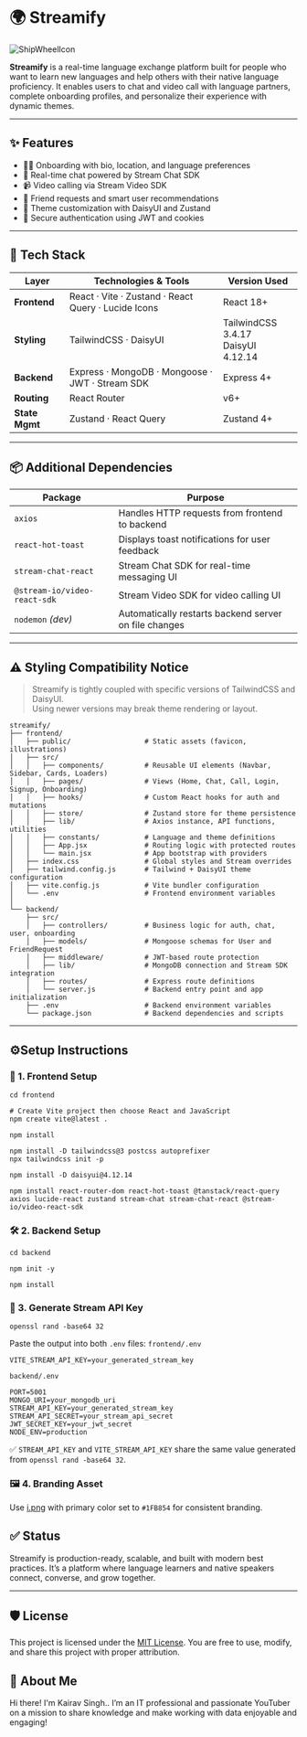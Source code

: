 # 🌍 Streamify

![ShipWheelIcon](https://lucide.dev/icons/ship-wheel)

**Streamify** is a real-time language exchange platform built for people who want to learn new languages and help others with their native language proficiency. It enables users to chat and video call with language partners, complete onboarding profiles, and personalize their experience with dynamic themes.

---

## ✨ Features

- 🧑‍🏫 Onboarding with bio, location, and language preferences  
- 💬 Real-time chat powered by Stream Chat SDK  
- 📹 Video calling via Stream Video SDK  
- 🤝 Friend requests and smart user recommendations  
- 🎨 Theme customization with DaisyUI and Zustand  
- 🔐 Secure authentication using JWT and cookies  

---

## 🧰 Tech Stack

| Layer            | Technologies & Tools                                                                 | Version Used       |
|------------------|--------------------------------------------------------------------------------------|--------------------|
| **Frontend**     | React · Vite · Zustand · React Query · Lucide Icons                                  | React 18+          |
| **Styling**      | TailwindCSS · DaisyUI                                                                | TailwindCSS 3.4.17<br>DaisyUI 4.12.14 |
| **Backend**      | Express · MongoDB · Mongoose · JWT · Stream SDK                                      | Express 4+         |
| **Routing**      | React Router                                                                         | v6+                |
| **State Mgmt**   | Zustand · React Query                                                                | Zustand 4+         |

---

## 📦 Additional Dependencies

| Package               | Purpose                                                                 |
|------------------------|-------------------------------------------------------------------------|
| `axios`               | Handles HTTP requests from frontend to backend                          |
| `react-hot-toast`     | Displays toast notifications for user feedback                          |
| `stream-chat-react`   | Stream Chat SDK for real-time messaging UI                              |
| `@stream-io/video-react-sdk` | Stream Video SDK for video calling UI                        |
| `nodemon` *(dev)*     | Automatically restarts backend server on file changes                   |

---

## ⚠️ Styling Compatibility Notice

> Streamify is tightly coupled with specific versions of TailwindCSS and DaisyUI.  
> Using newer versions may break theme rendering or layout.

```
streamify/
├── frontend/
│   ├── public/                  # Static assets (favicon, illustrations)
│   ├── src/
│   │   ├── components/          # Reusable UI elements (Navbar, Sidebar, Cards, Loaders)
│   │   ├── pages/               # Views (Home, Chat, Call, Login, Signup, Onboarding)
│   │   ├── hooks/               # Custom React hooks for auth and mutations
│   │   ├── store/               # Zustand store for theme persistence
│   │   ├── lib/                 # Axios instance, API functions, utilities
│   │   ├── constants/           # Language and theme definitions
│   │   ├── App.jsx              # Routing logic with protected routes
│   │   └── main.jsx             # App bootstrap with providers
│   ├── index.css                # Global styles and Stream overrides
│   ├── tailwind.config.js       # Tailwind + DaisyUI theme configuration
│   ├── vite.config.js           # Vite bundler configuration
│   └── .env                     # Frontend environment variables
│
└── backend/
    ├── src/
    │   ├── controllers/         # Business logic for auth, chat, user, onboarding
    │   ├── models/              # Mongoose schemas for User and FriendRequest
    │   ├── middleware/          # JWT-based route protection
    │   ├── lib/                 # MongoDB connection and Stream SDK integration
    │   ├── routes/              # Express route definitions
    │   └── server.js            # Backend entry point and app initialization
    ├── .env                     # Backend environment variables
    └── package.json             # Backend dependencies and scripts
```

---

## ⚙️Setup Instructions

### 🧩 1. Frontend Setup

```
cd frontend

# Create Vite project then choose React and JavaScript
npm create vite@latest .

npm install

npm install -D tailwindcss@3 postcss autoprefixer
npx tailwindcss init -p

npm install -D daisyui@4.12.14

npm install react-router-dom react-hot-toast @tanstack/react-query axios lucide-react zustand stream-chat stream-chat-react @stream-io/video-react-sdk
```

### 🛠️ 2. Backend Setup

```
cd backend

npm init -y

npm install
```

### 🔐 3. Generate Stream API Key

```
openssl rand -base64 32
```
Paste the output into both `.env` files:
`frontend/.env`
```ENV
VITE_STREAM_API_KEY=your_generated_stream_key
```

`backend/.env`
```ENV
PORT=5001
MONGO_URI=your_mongodb_uri
STREAM_API_KEY=your_generated_stream_key
STREAM_API_SECRET=your_stream_api_secret
JWT_SECRET_KEY=your_jwt_secret
NODE_ENV=production
```

✅ `STREAM_API_KEY` and `VITE_STREAM_API_KEY` share the same value generated from `openssl rand -base64 32`.

### 🖼️ 4. Branding Asset

Use [i.png](https://storyset.com/illustration/video-call/bro) with primary color set to `#1FB854` for consistent branding.

## ✅ Status

Streamify is production-ready, scalable, and built with modern best practices. It’s a platform where language learners and native speakers connect, converse, and grow together.

---

## 🛡️ License

This project is licensed under the [MIT License](LICENSE). You are free to use, modify, and share this project with proper attribution.

## 🌟 About Me

Hi there! I'm Kairav Singh.. I’m an IT professional and passionate YouTuber on a mission to share knowledge and make working with data enjoyable and engaging!
